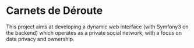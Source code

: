 Carnets de Déroute
==================

This project aims at developing a dynamic web interface (with Symfony3 on the backend) which operates as a private social network, with a focus on data privacy and ownership.
